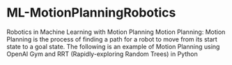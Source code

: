 # ML-MotionPlanningRobotics
Robotics in Machine Learning with Motion Planning
Motion Planning: Motion Planning is the process of finding a path for a robot to move from its start state to a goal state. The following is an example of Motion Planning using OpenAI Gym and RRT (Rapidly-exploring Random Trees) in Python
